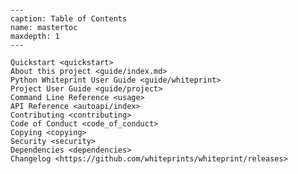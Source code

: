 ```{include} ../README.md

```

[license]: license
[contributor guide]: contributing
[command-line reference]: usage

```{toctree}
---
caption: Table of Contents
name: mastertoc
maxdepth: 1
---

Quickstart <quickstart>
About this project <guide/index.md>
Python Whiteprint User Guide <guide/whiteprint>
Project User Guide <guide/project>
Command Line Reference <usage>
API Reference <autoapi/index>
Contributing <contributing>
Code of Conduct <code_of_conduct>
Copying <copying>
Security <security>
Dependencies <dependencies>
Changelog <https://github.com/whiteprints/whiteprint/releases>
```
